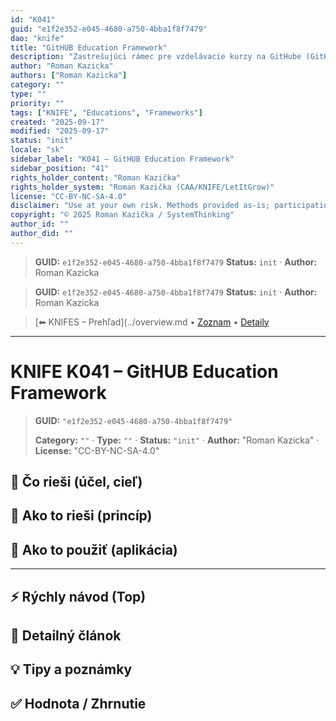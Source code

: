 ```yaml
---
id: "K041"
guid: "e1f2e352-e045-4680-a750-4bba1f8f7479"
dao: "knife"
title: "GitHUB Education Framework"
description: "Zastrešujúci rámec pre vzdelávacie kurzy na GitHube (GitHub Classroom, Pages, Docs generátory). Definuje zásady, šablóny, publishing flow a metriky.Skillmea, SEDUO maju vlastny framework , uvodny trailer, potom odskok do platenej verzie. To iste sa da aj na GitHUB."
author: "Roman Kazicka"
authors: ["Roman Kazicka"]
category: ""
type: ""
priority: ""
tags: ["KNIFE", "Educations", "Frameworks"]
created: "2025-09-17"
modified: "2025-09-17"
status: "init"
locale: "sk"
sidebar_label: "K041 – GitHUB Education Framework"
sidebar_position: "41"
rights_holder_content: "Roman Kazička"
rights_holder_system: "Roman Kazička (CAA/KNIFE/LetItGrow)"
license: "CC-BY-NC-SA-4.0"
disclaimer: "Use at your own risk. Methods provided as-is; participation is voluntary and context-aware."
copyright: "© 2025 Roman Kazička / SystemThinking"
author_id: ""
author_did: ""
---
```

<!-- fm-visible: start -->
> **GUID:** `e1f2e352-e045-4680-a750-4bba1f8f7479`
> **Status:** `init` · **Author:** Roman Kazicka
<!-- fm-visible: end -->
<!-- body:start -->

<!-- fm-visible: start -->
> **GUID:** `e1f2e352-e045-4680-a750-4bba1f8f7479`
> **Status:** `init` · **Author:** Roman Kazicka
<!-- fm-visible: end -->
<!-- body:start -->

<!-- nav:knifes -->
> [⬅ KNIFES – Prehľad](../overview.md • [Zoznam](../KNIFE_Overview_List.md) • [Detaily](../KNIFE_Overview_Details.md)
---
# KNIFE K041 – GitHUB Education Framework
<!-- fm-visible: start -->

> **GUID:** `"e1f2e352-e045-4680-a750-4bba1f8f7479"`
>   
> **Category:** `""` · **Type:** `""` · **Status:** `"init"` · **Author:** "Roman Kazicka" · **License:** "CC-BY-NC-SA-4.0"
<!-- fm-visible: end -->


## 🎯 Čo rieši (účel, cieľ)

## 🧩 Ako to rieši (princíp)

## 🧪 Ako to použiť (aplikácia)

---

## ⚡ Rýchly návod (Top)

## 📜 Detailný článok

## 💡 Tipy a poznámky

## ✅ Hodnota / Zhrnutie
